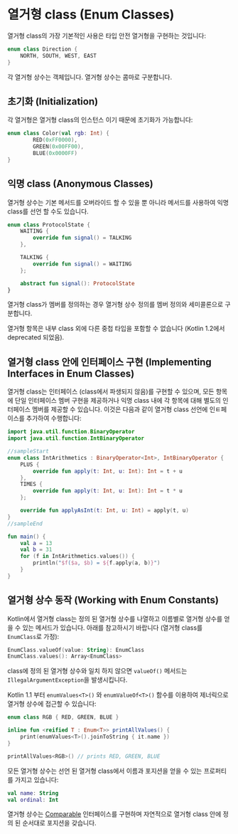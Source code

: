 # 열거형 class \(Enum Classes\)

열거형 class의 가장 기본적인 사용은 타입 안전 열거형을 구현하는 것입니다:

```kotlin
enum class Direction {
    NORTH, SOUTH, WEST, EAST
}
```

각 열거형 상수는 객체입니다. 열거형 상수는 콤마로 구분합니다.

## 초기화 \(Initialization\)

각 열거형은 열거형 class의 인스턴스 이기 때문에 초기화가 가능합니다:

```kotlin
enum class Color(val rgb: Int) {
        RED(0xFF0000),
        GREEN(0x00FF00),
        BLUE(0x0000FF)
}
```

## 익명 class \(Anonymous Classes\)

열거형 상수는 기본 메서드를 오버라이드 할 수 있을 뿐 아니라 메서드를 사용하여 익명 class를 선언 할 수도 있습니다.

```kotlin
enum class ProtocolState {
    WAITING {
        override fun signal() = TALKING
    },

    TALKING {
        override fun signal() = WAITING
    };

    abstract fun signal(): ProtocolState
}
```

열거형 class가 멤버를 정의하는 경우 열거형 상수 정의를 멤버 정의와 세미콜론으로 구분합니다.

열거형 항목은 내부 class 외에 다른 중첩 타입을 포함할 수 없습니다 \(Kotlin 1.2에서 deprecated 되었음\).

## 열거형 class 안에 인터페이스 구현 \(Implementing Interfaces in Enum Classes\)

열거형 class는 인터페이스 \(class에서 파생되지 않음\)를 구현할 수 있으며, 모든 항목에 단일 인터페이스 멤버 구현을 제공하거나 익명 class 내에 각 항목에 대해 별도의 인터페이스 멤버를 제공할 수 있습니다. 이것은 다음과 같이 열거형 class 선언에 인ㅌ페이스를 추가하여 수행합니다:

```kotlin
import java.util.function.BinaryOperator
import java.util.function.IntBinaryOperator

//sampleStart
enum class IntArithmetics : BinaryOperator<Int>, IntBinaryOperator {
    PLUS {
        override fun apply(t: Int, u: Int): Int = t + u
    },
    TIMES {
        override fun apply(t: Int, u: Int): Int = t * u
    };

    override fun applyAsInt(t: Int, u: Int) = apply(t, u)
}
//sampleEnd

fun main() {
    val a = 13
    val b = 31
    for (f in IntArithmetics.values()) {
        println("$f($a, $b) = ${f.apply(a, b)}")
    }
}
```

## 열거형 상수 동작 \(Working with Enum Constants\)

Kotlin에서 열거형 class는 정의 된 열거형 상수를 나열하고 이름별로 열거형 상수를 얻을 수 있는 메서드가 있습니다. 아래를 참고하시기 바랍니다 \(열거형 class를 `EnumClass`로 가정\):

```kotlin
EnumClass.valueOf(value: String): EnumClass
EnumClass.values(): Array<EnumClass>
```

class에 정의 된 열거형 상수와 일치 하지 않으면 `valueOf()` 메서드는 `IllegalArgumentException`을 발생시킵니다.

Kotlin 1.1 부터 `enumValues<T>()` 와 `enumValueOf<T>()` 함수를 이용하여 제너릭으로 열거형 상수에 접근할 수 있습니다:

```kotlin
enum class RGB { RED, GREEN, BLUE }

inline fun <reified T : Enum<T>> printAllValues() {
    print(enumValues<T>().joinToString { it.name })
}

printAllValues<RGB>() // prints RED, GREEN, BLUE
```

모든 열거형 상수는 선언 된 열거형 class에서 이름과 포지션을 얻을 수 있는 프로퍼티를 가지고 있습니다:

```kotlin
val name: String
val ordinal: Int
```

열거형 상수는 [Comparable](https://kotlinlang.org/api/latest/jvm/stdlib/kotlin/-comparable/) 인터페이스를 구현하며 자연적으로 열거형 class 안에 정의 된 순서대로 포지션을 갖습니다.

